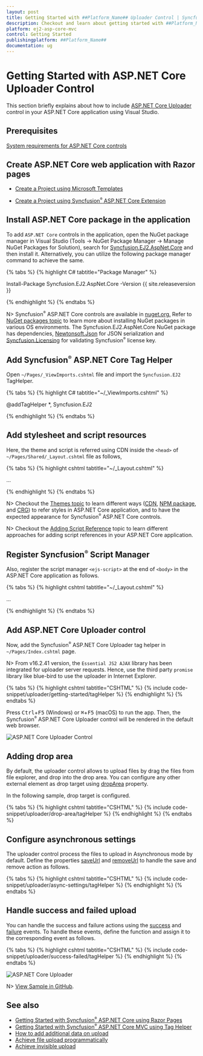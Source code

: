 ```yaml
---
layout: post
title: Getting Started with ##Platform_Name## Uploader Control | Syncfusion
description: Checkout and learn about getting started with ##Platform_Name## Uploader control of Syncfusion Essential JS 2 and more details.
platform: ej2-asp-core-mvc
control: Getting Started
publishingplatform: ##Platform_Name##
documentation: ug
---
```



# Getting Started with ASP.NET Core Uploader Control

This section briefly explains about how to include [ASP.NET Core Uploader](https://www.syncfusion.com/aspnet-core-ui-controls/file-upload) control in your ASP.NET Core application using Visual Studio.

## Prerequisites

[System requirements for ASP.NET Core controls](https://ej2.syncfusion.com/aspnetcore/documentation/system-requirements)

## Create ASP.NET Core web application with Razor pages

* [Create a Project using Microsoft Templates](https://learn.microsoft.com/en-us/aspnet/core/tutorials/razor-pages/razor-pages-start?view=aspnetcore-8.0&tabs=visual-studio#create-a-razor-pages-web-app)

* [Create a Project using Syncfusion<sup style="font-size:70%">&reg;</sup> ASP.NET Core Extension](https://ej2.syncfusion.com/aspnetcore/documentation/getting-started/project-template)

## Install ASP.NET Core package in the application

To add `ASP.NET Core` controls in the application, open the NuGet package manager in Visual Studio (Tools → NuGet Package Manager → Manage NuGet Packages for Solution), search for [Syncfusion.EJ2.AspNet.Core](https://www.nuget.org/packages/Syncfusion.EJ2.AspNet.Core/) and then install it.  Alternatively, you can utilize the following package manager command to achieve the same.

{% tabs %}
{% highlight C# tabtitle="Package Manager" %}

Install-Package Syncfusion.EJ2.AspNet.Core -Version {{ site.releaseversion }}

{% endhighlight %}
{% endtabs %}

N> Syncfusion<sup style="font-size:70%">&reg;</sup> ASP.NET Core controls are available in [nuget.org.](https://www.nuget.org/packages?q=syncfusion.EJ2) Refer to [NuGet packages topic](https://ej2.syncfusion.com/aspnetcore/documentation/nuget-packages) to learn more about installing NuGet packages in various OS environments. The Syncfusion.EJ2.AspNet.Core NuGet package has dependencies, [Newtonsoft.Json](https://www.nuget.org/packages/Newtonsoft.Json/) for JSON serialization and [Syncfusion.Licensing](https://www.nuget.org/packages/Syncfusion.Licensing/) for validating Syncfusion<sup style="font-size:70%">&reg;</sup> license key.

## Add Syncfusion<sup style="font-size:70%">&reg;</sup> ASP.NET Core Tag Helper
Open `~/Pages/_ViewImports.cshtml` file and import the `Syncfusion.EJ2` TagHelper.

{% tabs %}
{% highlight C# tabtitle="~/_ViewImports.cshtml" %}

@addTagHelper *, Syncfusion.EJ2

{% endhighlight %}
{% endtabs %}

## Add stylesheet and script resources

Here, the theme and script is referred using CDN inside the `<head>` of `~/Pages/Shared/_Layout.cshtml` file as follows,

{% tabs %}
{% highlight cshtml tabtitle="~/_Layout.cshtml" %}

<head>
    ...
    <!-- Syncfusion ASP.NET Core controls styles -->
    <link rel="stylesheet" href="https://cdn.syncfusion.com/ej2/{{ site.ej2version }}/fluent.css" />
    <!-- Syncfusion ASP.NET Core controls scripts -->
    <script src="https://cdn.syncfusion.com/ej2/{{ site.ej2version }}/dist/ej2.min.js"></script>
</head>

{% endhighlight %}
{% endtabs %}

N> Checkout the [Themes topic](https://ej2.syncfusion.com/aspnetcore/documentation/appearance/theme) to learn different ways ([CDN](https://ej2.syncfusion.com/aspnetcore/documentation/common/adding-script-references#cdn-reference), [NPM package](https://ej2.syncfusion.com/aspnetcore/documentation/common/adding-script-references#node-package-manager-npm), and [CRG](https://ej2.syncfusion.com/aspnetcore/documentation/common/custom-resource-generator)) to refer styles in ASP.NET Core application, and to have the expected appearance for Syncfusion<sup style="font-size:70%">&reg;</sup> ASP.NET Core controls.

N> Checkout the [Adding Script Reference](https://ej2.syncfusion.com/aspnetcore/documentation/common/adding-script-references) topic to learn different approaches for adding script references in your ASP.NET Core application.

## Register Syncfusion<sup style="font-size:70%">&reg;</sup> Script Manager

Also, register the script manager `<ejs-script>` at the end of `<body>` in the ASP.NET Core application as follows.

{% tabs %}
{% highlight cshtml tabtitle="~/_Layout.cshtml" %}

<body>
    ...
    <!-- Syncfusion ASP.NET Core Script Manager -->
    <ejs-scripts></ejs-scripts>
</body>

{% endhighlight %}
{% endtabs %}

## Add ASP.NET Core Uploader control

Now, add the Syncfusion<sup style="font-size:70%">&reg;</sup> ASP.NET Core Uploader tag helper in `~/Pages/Index.cshtml` page.

N> From v16.2.41 version, the `Essential JS2 AJAX` library has been integrated for uploader server requests.
Hence, use the third party `promise` library like blue-bird to use the uploader in Internet Explorer.

{% tabs %}
{% highlight cshtml tabtitle="CSHTML" %}
{% include code-snippet/uploader/getting-started/tagHelper %}
{% endhighlight %}
{% endtabs %}

Press <kbd>Ctrl</kbd>+<kbd>F5</kbd> (Windows) or <kbd>⌘</kbd>+<kbd>F5</kbd> (macOS) to run the app. Then, the Syncfusion<sup style="font-size:70%">&reg;</sup> ASP.NET Core Uploader control will be rendered in the default web browser.

![ASP.NET Core Uploader Control](images/uploader-getting.png)

## Adding drop area

By default, the uploader control allows to upload files by drag the files from file explorer, and drop into the drop area. You can configure any other external element as drop target using [dropArea](https://help.syncfusion.com/cr/aspnetcore-js2/Syncfusion.EJ2.Inputs.Uploader.html#Syncfusion_EJ2_Inputs_Uploader_DropArea) property.

In the following sample, drop target is configured.

{% tabs %}
{% highlight cshtml tabtitle="CSHTML" %}
{% include code-snippet/uploader/drop-area/tagHelper %}
{% endhighlight %}
{% endtabs %}

## Configure asynchronous settings

The uploader control process the files to upload in Asynchronous mode by default. Define the properties [saveUrl](https://help.syncfusion.com/cr/aspnetcore-js2/Syncfusion.EJ2.Inputs.UploaderAsyncSettings.html#Syncfusion_EJ2_Inputs_UploaderAsyncSettings_SaveUrl) and [removeUrl](https://help.syncfusion.com/cr/aspnetcore-js2/Syncfusion.EJ2.Inputs.UploaderAsyncSettings.html#Syncfusion_EJ2_Inputs_UploaderAsyncSettings_RemoveUrl) to handle the save and remove action as follows.

{% tabs %}
{% highlight cshtml tabtitle="CSHTML" %}
{% include code-snippet/uploader/async-settings/tagHelper %}
{% endhighlight %}
{% endtabs %}

## Handle success and failed upload

You can handle the success and failure actions using the [success](https://help.syncfusion.com/cr/aspnetcore-js2/Syncfusion.EJ2.Inputs.Uploader.html#Syncfusion_EJ2_Inputs_Uploader_Success) and [failure](https://help.syncfusion.com/cr/aspnetcore-js2/Syncfusion.EJ2.Inputs.Uploader.html#Syncfusion_EJ2_Inputs_Uploader_Failure) events. To handle these events, define the function and assign it to the corresponding event as follows.

{% tabs %}
{% highlight cshtml tabtitle="CSHTML" %}
{% include code-snippet/uploader/success-failed/tagHelper %}
{% endhighlight %}
{% endtabs %}

![ASP.NET Core Uploader](images/uploader-auto-01.png)

N> [View Sample in GitHub](https://github.com/SyncfusionExamples/ASP-NET-Core-Getting-Started-Examples/tree/main/Uploader/ASP.NET%20Core%20Tag%20Helper%20Examples).

## See also

* [Getting Started with Syncfusion<sup style="font-size:70%">&reg;</sup> ASP.NET Core using Razor Pages](https://ej2.syncfusion.com/aspnetcore/documentation/getting-started/razor-pages)
* [Getting Started with Syncfusion<sup style="font-size:70%">&reg;</sup> ASP.NET Core MVC using Tag Helper](https://ej2.syncfusion.com/aspnetcore/documentation/getting-started/aspnet-core-mvc-taghelper)
* [How to add additional data on upload](./how-to/add-additional-data-on-upload)
* [Achieve file upload programmatically](./how-to/achieve-file-upload-programmatically)
* [Achieve invisible upload](./how-to/achieve-invisible-upload)
